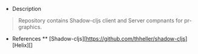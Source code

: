 * Description
> Repository contains Shadow-cljs client and Server compnants for pr-graphics.

* References
**  [Shadow-cljs][https://github.com/thheller/shadow-cljs]
[Helix][]
